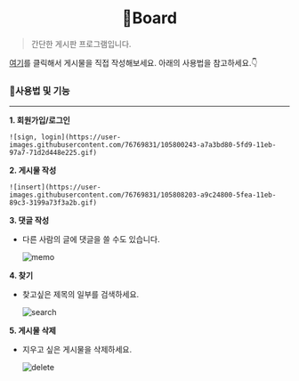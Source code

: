 <h1 align="center">📰Board</h1>

> 간단한 게시판 프로그램입니다.

[여기](http://st02.dothome.co.kr/project01/view.php)를 클릭해서 게시물을 직접 작성해보세요.
아래의 사용법을 참고하세요.👇

### 📌사용법 및 기능
___

**1. 회원가입/로그인**

    ![sign, login](https://user-images.githubusercontent.com/76769831/105800243-a7a3bd80-5fd9-11eb-97a7-71d2d448e225.gif)

**2. 게시물 작성**

    ![insert](https://user-images.githubusercontent.com/76769831/105808203-a9c24800-5fea-11eb-89c3-3199a73f3a2b.gif)

**3. 댓글 작성**
    
* 다른 사람의 글에 댓글을 쓸 수도 있습니다.

    ![memo](https://user-images.githubusercontent.com/76769831/105808812-cf9c1c80-5feb-11eb-82f7-641cd82e7027.gif)

**4. 찾기**
* 찾고싶은 제목의 일부를 검색하세요.
    
    ![search](https://user-images.githubusercontent.com/76769831/105809203-9c0dc200-5fec-11eb-8b75-a99f82ae8da4.gif)

**5. 게시물 삭제**
* 지우고 싶은 게시물을 삭제하세요.

    ![delete](https://user-images.githubusercontent.com/76769831/105810565-88fbf180-5fee-11eb-9cab-9a24c49e5982.gif)
